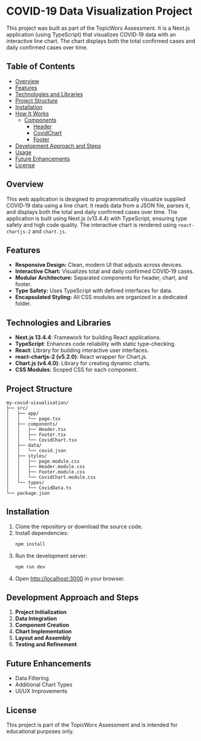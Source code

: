 
# COVID-19 Data Visualization Project

This project was built as part of the TopicWorx Assessment. It is a Next.js application (using TypeScript) that visualizes COVID‑19 data with an interactive line chart. The chart displays both the total confirmed cases and daily confirmed cases over time.

## Table of Contents

- [Overview](#overview)
- [Features](#features)
- [Technologies and Libraries](#technologies-and-libraries)
- [Project Structure](#project-structure)
- [Installation](#installation)
- [How It Works](#how-it-works)
  - [Components](#components)
    - [Header](#header)
    - [CovidChart](#covidchart)
    - [Footer](#footer)
- [Development Approach and Steps](#development-approach-and-steps)
- [Usage](#usage)
- [Future Enhancements](#future-enhancements)
- [License](#license)

## Overview

This web application is designed to programmatically visualize supplied COVID‑19 data using a line chart. It reads data from a JSON file, parses it, and displays both the total and daily confirmed cases over time. The application is built using Next.js (v13.4.4) with TypeScript, ensuring type safety and high code quality. The interactive chart is rendered using `react-chartjs-2` and `chart.js`.

## Features

- **Responsive Design:** Clean, modern UI that adjusts across devices.
- **Interactive Chart:** Visualizes total and daily confirmed COVID‑19 cases.
- **Modular Architecture:** Separated components for header, chart, and footer.
- **Type Safety:** Uses TypeScript with defined interfaces for data.
- **Encapsulated Styling:** All CSS modules are organized in a dedicated folder.

## Technologies and Libraries

- **Next.js 13.4.4**: Framework for building React applications.
- **TypeScript**: Enhances code reliability with static type-checking.
- **React**: Library for building interactive user interfaces.
- **react-chartjs-2 (v5.2.0)**: React wrapper for Chart.js.
- **Chart.js (v4.4.0)**: Library for creating dynamic charts.
- **CSS Modules**: Scoped CSS for each component.

## Project Structure

```
my-covid-visualisation/
├── src/
│   ├── app/
│   │   └── page.tsx
│   ├── components/
│   │   ├── Header.tsx
│   │   ├── Footer.tsx
│   │   └── CovidChart.tsx
│   ├── data/
│   │   └── covid.json
│   ├── styles/
│   │   ├── page.module.css
│   │   ├── Header.module.css
│   │   ├── Footer.module.css
│   │   └── CovidChart.module.css
│   └── types/
│       └── CovidData.ts
└── package.json
```

## Installation

1. Clone the repository or download the source code.
2. Install dependencies:
   ```bash
   npm install
   ```
3. Run the development server:
   ```bash
   npm run dev
   ```
4. Open [http://localhost:3000](http://localhost:3000) in your browser.

## Development Approach and Steps

1. **Project Initialization**
2. **Data Integration**
3. **Component Creation**
4. **Chart Implementation**
5. **Layout and Assembly**
6. **Testing and Refinement**

## Future Enhancements

- Data Filtering
- Additional Chart Types
- UI/UX Improvements

## License

This project is part of the TopicWorx Assessment and is intended for educational purposes only.
